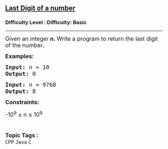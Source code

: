 <h2><a href="https://www.geeksforgeeks.org/problems/last-digit-of-a-number--145429/1?page=2&category=Java&difficulty=Basic&sortBy=submissions">Last Digit of a number</a></h2><h3>Difficulty Level : Difficulty: Basic</h3><hr><div class="problems_problem_content__Xm_eO"><p><span style="font-size: 18px;">Given an integer<strong> n</strong><strong>.&nbsp;</strong>Write a program to return the last digit of the number<strong>.</strong></span></p>
<p><span style="font-size: 18px;"><strong>Examples:</strong></span></p>
<pre><span style="font-size: 18px;"><strong>Input: </strong>n = 10
<strong>Output: </strong>0</span></pre>
<pre><span style="font-size: 18px;"><strong>Input: </strong>n = 9768
<strong>Output: </strong>8
</span></pre>
<p><strong><span style="font-size: 18px;">Constraints:<br></span></strong></p>
<p><span style="font-size: 18px;">-10<sup>9</sup> ≤ n ≤ 10<sup>9</sup></span></p></div><br><p><span style=font-size:18px><strong>Topic Tags : </strong><br><code>CPP</code>&nbsp;<code>Java</code>&nbsp;<code>C</code>&nbsp;